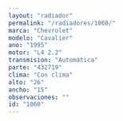 ```yaml
---
layout: "radiador"
permalink: "/radiadores/1060/"
marca: "Chevrolet"
modelo: "Cavalier"
ano: "1995"
motor: "L4 2.2"
transmision: "Automática"
parte: "432719"
clima: "Con clima"
alto: "26"
ancho: "15"
observaciones: ""
id: "1060"
---
```


